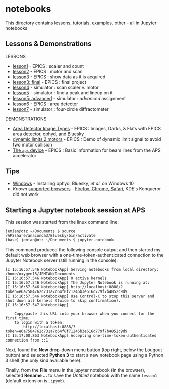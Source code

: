 # notebooks

This directory contains lessons, tutorials, examples, other - all in Jupyter notebooks

## Lessons & Demonstrations

LESSONS

* [lesson1](lesson1.ipynb) - EPICS : scaler and count
* [lesson2](lesson2.ipynb) - EPICS : motor and scan
* [lesson3](lesson3.ipynb) - EPICS : show data as it is acquired
* [lesson3: final](lesson3_final.ipynb) - EPICS : final project
* [lesson4](lesson4.ipynb) - simulator : scan scaler v. motor
* [lesson5](lesson5.ipynb) - simulator : find a peak and lineup on it
* [lesson5: advanced](lesson5_advanced.ipynb) - simulator : *advanced* assignment
* [lesson6](lesson6.ipynb) - EPICS : area detector
* [lesson7](lesson7.ipynb) - simulator : four-circle diffractometer

DEMONSTRATIONS

* [Area Detector Image Types](sandbox/images_darks_flats.ipynb) - EPICS : Images, Darks, & Flats with EPICS area detector, ophyd, and Bluesky
* [dynamic limits 2 motors](demo_dynamic_limits_2motor.ipynb) - EPICS : Demo of dynamic limit signal to avoid two motor collision
* [The `aps` device](basic_aps_info.ipynb) - EPICS : Basic information for beam lines from the APS accelerator

## Tips

* [Windows](windows.md) - Installing ophyd, Bluesky, *et al.* on Windows 10
* *Known* [supported browsers](https://github.com/jupyterlab/jupyterlab#prerequisites-and-supported-browsers) - [Firefox, Chrome, Safari](https://jupyterlab.readthedocs.io/en/latest/getting_started/installation.html#supported-browsers), KDE's Konqueror did not work

## Starting a Jupyter notebook session at APS

This session was started from the linux command line:

```
jemian@otz ~/Documents $ source /APSshare/anaconda3/Bluesky/bin/activate
(base) jemian@otz ~/Documents $ jupyter-notebook
```

This command produced the following console output and then started my default web browser with a one-time-token-authenticated connection to the Jupyter Notebook server (still running in the console):

```
[I 15:16:57.546 NotebookApp] Serving notebooks from local directory: /home/oxygen18/JEMIAN/Documents
[I 15:16:57.546 NotebookApp] 0 active kernels
[I 15:16:57.546 NotebookApp] The Jupyter Notebook is running at:
[I 15:16:57.546 NotebookApp] http://localhost:8888/?token=e6a7584762c731a7c64f8f71246b3e616d779f7b4852c9d9
[I 15:16:57.546 NotebookApp] Use Control-C to stop this server and shut down all kernels (twice to skip confirmation).
[C 15:16:57.547 NotebookApp] 

    Copy/paste this URL into your browser when you connect for the first time,
    to login with a token:
        http://localhost:8888/?token=e6a7584762c731a7c64f8f71246b3e616d779f7b4852c9d9
[I 15:17:00.863 NotebookApp] Accepting one-time-token-authenticated connection from ::1
```

Next, found the **New** drop-down menu button (top right, below the Lougout button) and selected **Python 3** to start a new notebook page using a Python 3 shell (the only kind available here).

Finally, from the **File** menu in the jupyter notebook (in the browser), selected **Rename ...** to save the *Untitled* notebook with the name `lesson1` (default extension is `.ipynb`).
